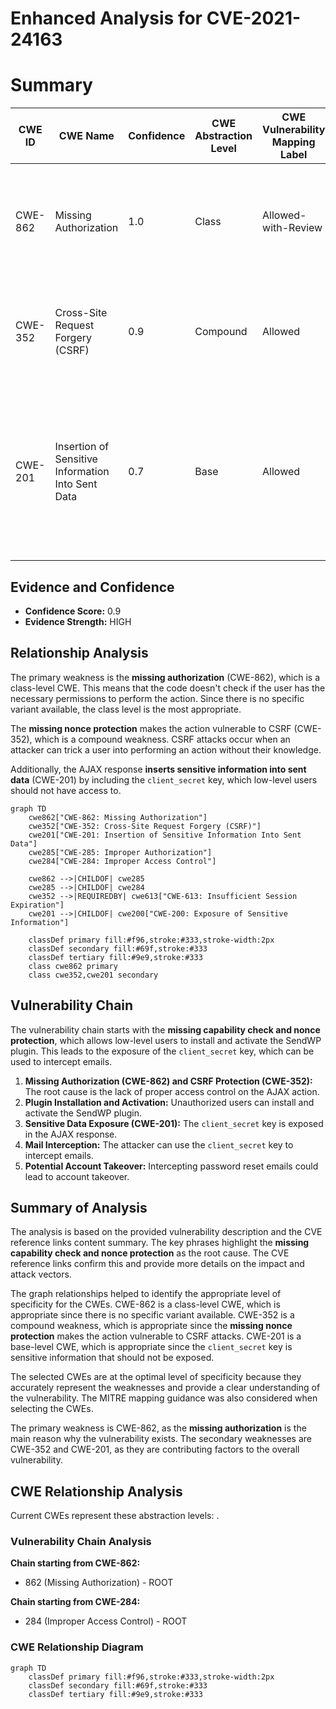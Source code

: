 # Enhanced Analysis for CVE-2021-24163

# Summary
| CWE ID | CWE Name | Confidence | CWE Abstraction Level | CWE Vulnerability Mapping Label | CWE-Vulnerability Mapping Notes |
|---|---|---|---|---|---|
| CWE-862 | Missing Authorization | 1.0 | Class | Allowed-with-Review | Primary CWE: The AJAX action lacks a capability check, allowing unauthorized users to trigger it. |
| CWE-352 | Cross-Site Request Forgery (CSRF) | 0.9 | Compound | Allowed | Secondary CWE: The AJAX action lacks nonce protection, making it vulnerable to CSRF attacks. |
| CWE-201 | Insertion of Sensitive Information Into Sent Data | 0.7 | Base | Allowed | Secondary CWE: The AJAX response includes the `client_secret` key, which is sensitive information that should not be exposed to low-level users. |

## Evidence and Confidence

*   **Confidence Score:** 0.9
*   **Evidence Strength:** HIGH

## Relationship Analysis
The primary weakness is the **missing authorization** (CWE-862), which is a class-level CWE. This means that the code doesn't check if the user has the necessary permissions to perform the action. Since there is no specific variant available, the class level is the most appropriate.

The **missing nonce protection** makes the action vulnerable to CSRF (CWE-352), which is a compound weakness. CSRF attacks occur when an attacker can trick a user into performing an action without their knowledge.

Additionally, the AJAX response **inserts sensitive information into sent data** (CWE-201) by including the `client_secret` key, which low-level users should not have access to.

```mermaid
graph TD
    cwe862["CWE-862: Missing Authorization"]
    cwe352["CWE-352: Cross-Site Request Forgery (CSRF)"]
    cwe201["CWE-201: Insertion of Sensitive Information Into Sent Data"]
    cwe285["CWE-285: Improper Authorization"]
    cwe284["CWE-284: Improper Access Control"]

    cwe862 -->|CHILDOF| cwe285
    cwe285 -->|CHILDOF| cwe284
    cwe352 -->|REQUIREDBY| cwe613["CWE-613: Insufficient Session Expiration"]
    cwe201 -->|CHILDOF| cwe200["CWE-200: Exposure of Sensitive Information"]
    
    classDef primary fill:#f96,stroke:#333,stroke-width:2px
    classDef secondary fill:#69f,stroke:#333
    classDef tertiary fill:#9e9,stroke:#333
    class cwe862 primary
    class cwe352,cwe201 secondary
```

## Vulnerability Chain
The vulnerability chain starts with the **missing capability check and nonce protection**, which allows low-level users to install and activate the SendWP plugin. This leads to the exposure of the `client_secret` key, which can be used to intercept emails.

1.  **Missing Authorization (CWE-862) and CSRF Protection (CWE-352):** The root cause is the lack of proper access control on the AJAX action.
2.  **Plugin Installation and Activation:** Unauthorized users can install and activate the SendWP plugin.
3.  **Sensitive Data Exposure (CWE-201):** The `client_secret` key is exposed in the AJAX response.
4.  **Mail Interception:** The attacker can use the `client_secret` key to intercept emails.
5.  **Potential Account Takeover:** Intercepting password reset emails could lead to account takeover.

## Summary of Analysis
The analysis is based on the provided vulnerability description and the CVE reference links content summary. The key phrases highlight the **missing capability check and nonce protection** as the root cause. The CVE reference links confirm this and provide more details on the impact and attack vectors.

The graph relationships helped to identify the appropriate level of specificity for the CWEs. CWE-862 is a class-level CWE, which is appropriate since there is no specific variant available. CWE-352 is a compound weakness, which is appropriate since the **missing nonce protection** makes the action vulnerable to CSRF attacks. CWE-201 is a base-level CWE, which is appropriate since the `client_secret` key is sensitive information that should not be exposed.

The selected CWEs are at the optimal level of specificity because they accurately represent the weaknesses and provide a clear understanding of the vulnerability. The MITRE mapping guidance was also considered when selecting the CWEs.

The primary weakness is CWE-862, as the **missing authorization** is the main reason why the vulnerability exists. The secondary weaknesses are CWE-352 and CWE-201, as they are contributing factors to the overall vulnerability.


## CWE Relationship Analysis

Current CWEs represent these abstraction levels: .


### Vulnerability Chain Analysis

**Chain starting from CWE-862:**
- 862 (Missing Authorization) - ROOT


**Chain starting from CWE-284:**
- 284 (Improper Access Control) - ROOT



### CWE Relationship Diagram

```mermaid
graph TD
    classDef primary fill:#f96,stroke:#333,stroke-width:2px
    classDef secondary fill:#69f,stroke:#333
    classDef tertiary fill:#9e9,stroke:#333
```